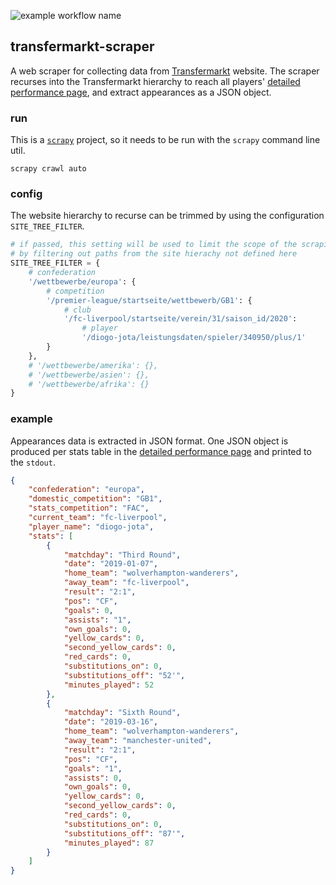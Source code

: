 ![example workflow name](https://github.com/dcaribou/transfermarkt-scraper/workflows/Scrapy%20Contracts%20%Checks/badge.svg?branch=gh-actions)

## transfermarkt-scraper

A web scraper for collecting data from [Transfermarkt](https://www.transfermarkt.co.uk/) website. The scraper recurses into the Transfermarkt hierarchy to reach all players' [detailed performance page](https://www.transfermarkt.co.uk/diogo-jota/leistungsdatendetails/spieler/340950/saison/2020/verein/0/liga/0/wettbewerb/GB1/pos/0/trainer_id/0/plus/1), and
extract appearances as a JSON object.

### run
This is a [`scrapy`](https://scrapy.org/) project, so it needs to be run with the
`scrapy` command line util.
```console
scrapy crawl auto
```

### config
The website hierarchy to recurse can be trimmed by using the configuration `SITE_TREE_FILTER`.
```python
# if passed, this setting will be used to limit the scope of the scraping
# by filtering out paths from the site hierachy not defined here
SITE_TREE_FILTER = {
    # confederation
    '/wettbewerbe/europa': {
        # competition
        '/premier-league/startseite/wettbewerb/GB1': {
            # club
            '/fc-liverpool/startseite/verein/31/saison_id/2020':
                # player
                '/diogo-jota/leistungsdaten/spieler/340950/plus/1'
        }
    },
    # '/wettbewerbe/amerika': {},
    # '/wettbewerbe/asien': {},
    # '/wettbewerbe/afrika': {}
}
```

### example
Appearances data is extracted in JSON format. One JSON object is produced per stats table in the [detailed performance page](https://www.transfermarkt.co.uk/diogo-jota/leistungsdatendetails/spieler/340950/saison/2020/verein/0/liga/0/wettbewerb/GB1/pos/0/trainer_id/0/plus/1) and printed to the `stdout`.
```json
{
    "confederation": "europa",
    "domestic_competition": "GB1",
    "stats_competition": "FAC",
    "current_team": "fc-liverpool",
    "player_name": "diogo-jota",
    "stats": [
        {
            "matchday": "Third Round",
            "date": "2019-01-07",
            "home_team": "wolverhampton-wanderers",
            "away_team": "fc-liverpool",
            "result": "2:1",
            "pos": "CF",
            "goals": 0,
            "assists": "1",
            "own_goals": 0,
            "yellow_cards": 0,
            "second_yellow_cards": 0,
            "red_cards": 0,
            "substitutions_on": 0,
            "substitutions_off": "52'",
            "minutes_played": 52
        },
        {
            "matchday": "Sixth Round",
            "date": "2019-03-16",
            "home_team": "wolverhampton-wanderers",
            "away_team": "manchester-united",
            "result": "2:1",
            "pos": "CF",
            "goals": "1",
            "assists": 0,
            "own_goals": 0,
            "yellow_cards": 0,
            "second_yellow_cards": 0,
            "red_cards": 0,
            "substitutions_on": 0,
            "substitutions_off": "87'",
            "minutes_played": 87
        }
    ]
}
```



